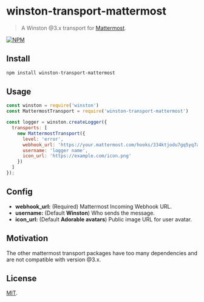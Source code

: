 # winston-transport-mattermost

> A Winston @3.x transport for [Mattermost](https://mattermost.com/).

[![NPM](https://nodei.co/npm/winston-transport-mattermost.png)](https://nodei.co/npm/winston-transport-mattermost/)

## Install

```bash
npm install winston-transport-mattermost
```

## Usage

```js
const winston = require('winston')
const MattermostTransport = require('winston-transport-mattermost')

const logger = winston.createLogger({
  transports: [
    new MattermostTransport({
      level: 'error',
      webhook_url: 'https://your.mattermost.com/hooks/334ktjodu7gq5yq7afj3w',
      username: 'logger name',
      icon_url: 'https://example.com/icon.png'
    })
  ]
});
```
## Config
* __webhook_url:__ (Required) Mattermost Incoming Webhook URL.
* __username:__ (Default **Winston**) Who sends the message.
* __icon_url:__ (Default **Adorable avatars**) Public image URL for user avatar.

## Motivation
The other mattermost transport packages have too many dependencies and are not compatible with version @3.x.

## License
[MIT](./LICENSE).
